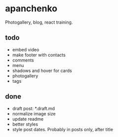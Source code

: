 # apanchenko
Photogallery, blog, react training.

## todo
- embed video
- make footer with contacts
- comments
- menu
- shadows and hover for cards
- photogallery
- tags

## done
- draft post: *.draft.md
- normalize image size
- update readme
- better styles
- style post dates. Probably in posts only, after title
